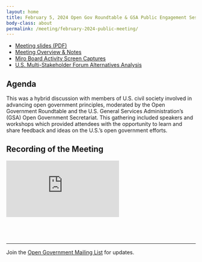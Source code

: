 ```yaml
---
layout: home
title: February 5, 2024 Open Gov Roundtable & GSA Public Engagement Session
body-class: about
permalink: /meeting/february-2024-public-meeting/
---
```


* [Meeting slides (PDF)](/assets/files/02.05.24_Open_Government_Secretariat_and_Open_Government_Roundtable_Civil_Society_Meeting_pptx.pdf)
* [Meeting Overview & Notes](/assets/files/02.05.24_Engagement_Session_Meeting_Overview.pdf)
* [Miro Board Activity Screen Captures](https://drive.google.com/file/d/11uIWocoO11uSe6cccVHdWdK2silGy1He/view)
* [U.S. Multi-Stakeholder Forum Alternatives Analysis](https://drive.google.com/file/d/1XHSGeZRvnIi-ZFJyE-TVLdI5pGwrtsqR/view)


## Agenda

This was a hybrid discussion with members of U.S. civil society involved in advancing open government principles, moderated by the Open Government Roundtable and the U.S. General Services Administration’s (GSA) Open Government Secretariat. This gathering included speakers and workshops which provided attendees with the opportunity to learn and share feedback and ideas on the U.S.’s open government efforts.

## Recording of the Meeting

<div class="video-container" style="margin-bottom: 5em">
<iframe src="https://www.youtube.com/watch?v=brOGRRXcOMY&list=PLvdwyPgXnxxUZ9uzcRN7M32TvlOZYNF2S&index=6" title="YouTube video player" frameborder="0" allow="accelerometer; autoplay; clipboard-write; encrypted-media; gyroscope; picture-in-picture" allowfullscreen></iframe>
</div>

---

Join the [Open Government Mailing List](https://groups.google.com/g/us-open-government) for updates.

